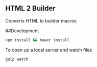 HTML 2 Builder
----------------

Converts HTML to builder macros

##Development

```bash
npm install && bower install
```

To open up a local server and watch files

```bash
gulp watch
```


